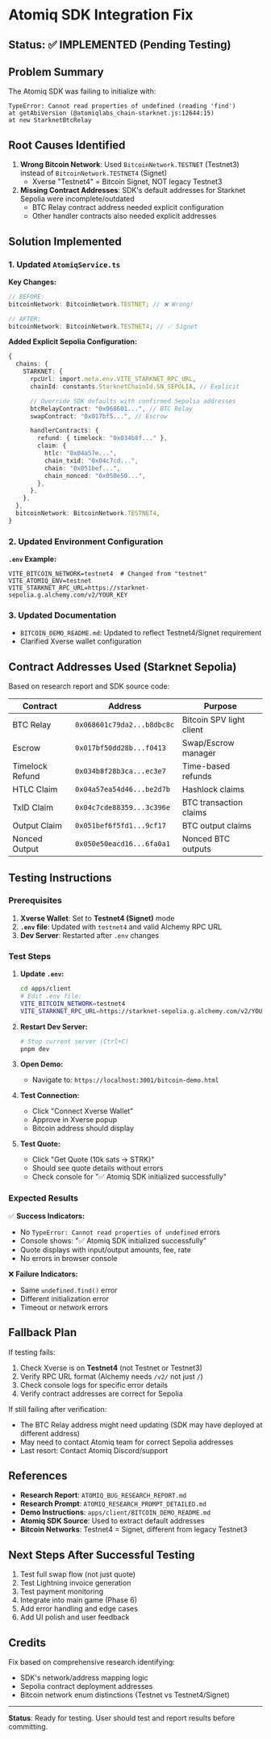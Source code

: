 # Atomiq SDK Integration Fix

## Status: ✅ IMPLEMENTED (Pending Testing)

## Problem Summary

The Atomiq SDK was failing to initialize with:

```
TypeError: Cannot read properties of undefined (reading 'find')
at getAbiVersion (@atomiqlabs_chain-starknet.js:12644:15)
at new StarknetBtcRelay
```

## Root Causes Identified

1. **Wrong Bitcoin Network**: Used `BitcoinNetwork.TESTNET` (Testnet3) instead of `BitcoinNetwork.TESTNET4` (Signet)
   - Xverse "Testnet4" = Bitcoin Signet, NOT legacy Testnet3
2. **Missing Contract Addresses**: SDK's default addresses for Starknet Sepolia were incomplete/outdated
   - BTC Relay contract address needed explicit configuration
   - Other handler contracts also needed explicit addresses

## Solution Implemented

### 1. Updated `AtomiqService.ts`

**Key Changes:**

```typescript
// BEFORE:
bitcoinNetwork: BitcoinNetwork.TESTNET; // ❌ Wrong!

// AFTER:
bitcoinNetwork: BitcoinNetwork.TESTNET4; // ✅ Signet
```

**Added Explicit Sepolia Configuration:**

```typescript
{
  chains: {
    STARKNET: {
      rpcUrl: import.meta.env.VITE_STARKNET_RPC_URL,
      chainId: constants.StarknetChainId.SN_SEPOLIA, // Explicit

      // Override SDK defaults with confirmed Sepolia addresses
      btcRelayContract: "0x068601...", // BTC Relay
      swapContract: "0x017bf5...", // Escrow

      handlerContracts: {
        refund: { timelock: "0x034b8f..." },
        claim: {
          htlc: "0x04a57e...",
          chain_txid: "0x04c7cd...",
          chain: "0x051bef...",
          chain_nonced: "0x050e50...",
        },
      },
    },
  },
  bitcoinNetwork: BitcoinNetwork.TESTNET4,
}
```

### 2. Updated Environment Configuration

**`.env` Example:**

```env
VITE_BITCOIN_NETWORK=testnet4  # Changed from "testnet"
VITE_ATOMIQ_ENV=testnet
VITE_STARKNET_RPC_URL=https://starknet-sepolia.g.alchemy.com/v2/YOUR_KEY
```

### 3. Updated Documentation

- `BITCOIN_DEMO_README.md`: Updated to reflect Testnet4/Signet requirement
- Clarified Xverse wallet configuration

## Contract Addresses Used (Starknet Sepolia)

Based on research report and SDK source code:

| Contract        | Address                    | Purpose                  |
| --------------- | -------------------------- | ------------------------ |
| BTC Relay       | `0x068601c79da2...b8dbc8c` | Bitcoin SPV light client |
| Escrow          | `0x017bf50dd28b...f0413`   | Swap/Escrow manager      |
| Timelock Refund | `0x034b8f28b3ca...ec3e7`   | Time-based refunds       |
| HTLC Claim      | `0x04a57ea54d46...be2d7b`  | Hashlock claims          |
| TxID Claim      | `0x04c7cde88359...3c396e`  | BTC transaction claims   |
| Output Claim    | `0x051bef6f5fd1...9cf17`   | BTC output claims        |
| Nonced Output   | `0x050e50eacd16...6fa0a1`  | Nonced BTC outputs       |

## Testing Instructions

### Prerequisites

1. **Xverse Wallet**: Set to **Testnet4 (Signet)** mode
2. **`.env` file**: Updated with `testnet4` and valid Alchemy RPC URL
3. **Dev Server**: Restarted after `.env` changes

### Test Steps

1. **Update `.env`:**

   ```bash
   cd apps/client
   # Edit .env file:
   VITE_BITCOIN_NETWORK=testnet4
   VITE_STARKNET_RPC_URL=https://starknet-sepolia.g.alchemy.com/v2/YOUR_KEY
   ```

2. **Restart Dev Server:**

   ```bash
   # Stop current server (Ctrl+C)
   pnpm dev
   ```

3. **Open Demo:**

   - Navigate to: `https://localhost:3001/bitcoin-demo.html`

4. **Test Connection:**

   - Click "Connect Xverse Wallet"
   - Approve in Xverse popup
   - Bitcoin address should display

5. **Test Quote:**
   - Click "Get Quote (10k sats → STRK)"
   - Should see quote details without errors
   - Check console for "✅ Atomiq SDK initialized successfully"

### Expected Results

✅ **Success Indicators:**

- No `TypeError: Cannot read properties of undefined` errors
- Console shows: "✅ Atomiq SDK initialized successfully"
- Quote displays with input/output amounts, fee, rate
- No errors in browser console

❌ **Failure Indicators:**

- Same `undefined.find()` error
- Different initialization error
- Timeout or network errors

## Fallback Plan

If testing fails:

1. Check Xverse is on **Testnet4** (not Testnet or Testnet3)
2. Verify RPC URL format (Alchemy needs `/v2/` not just `/`)
3. Check console logs for specific error details
4. Verify contract addresses are correct for Sepolia

If still failing after verification:

- The BTC Relay address might need updating (SDK may have deployed at different address)
- May need to contact Atomiq team for correct Sepolia addresses
- Last resort: Contact Atomiq Discord/support

## References

- **Research Report**: `ATOMIQ_BUG_RESEARCH_REPORT.md`
- **Research Prompt**: `ATOMIQ_RESEARCH_PROMPT_DETAILED.md`
- **Demo Instructions**: `apps/client/BITCOIN_DEMO_README.md`
- **Atomiq SDK Source**: Used to extract default addresses
- **Bitcoin Networks**: Testnet4 = Signet, different from legacy Testnet3

## Next Steps After Successful Testing

1. Test full swap flow (not just quote)
2. Test Lightning invoice generation
3. Test payment monitoring
4. Integrate into main game (Phase 6)
5. Add error handling and edge cases
6. Add UI polish and user feedback

## Credits

Fix based on comprehensive research identifying:

- SDK's network/address mapping logic
- Sepolia contract deployment addresses
- Bitcoin network enum distinctions (Testnet vs Testnet4/Signet)

---

**Status**: Ready for testing. User should test and report results before committing.
